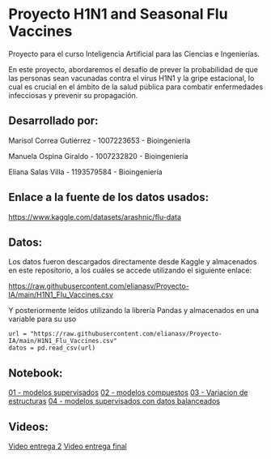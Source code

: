 # Proyecto H1N1 and Seasonal Flu Vaccines

Proyecto para el curso Inteligencia Artificial para las Ciencias e Ingenierías.

En este proyecto, abordaremos el desafío de prever la probabilidad de que las personas sean vacunadas contra el virus H1N1 y la gripe estacional, lo cual es crucial en el ámbito de la salud pública para combatir enfermedades infecciosas y prevenir su propagación. 

## Desarrollado por:
Marisol Correa Gutiérrez - 1007223653 - Bioingeniería

Manuela Ospina Giraldo - 1007232820 - Bioingeniería

Eliana Salas Villa - 1193579584 - Bioingeniería

## Enlace a la fuente de los datos usados: 
https://www.kaggle.com/datasets/arashnic/flu-data

## Datos:

Los datos fueron descargados directamente desde Kaggle y almacenados en este repositorio, a los cuáles se accede utilizando el siguiente enlace:

https://raw.githubusercontent.com/elianasv/Proyecto-IA/main/H1N1_Flu_Vaccines.csv

Y posteriormente leídos utilizando la librería Pandas y almacenados en una variable para su uso

```
url = "https://raw.githubusercontent.com/elianasv/Proyecto-IA/main/H1N1_Flu_Vaccines.csv"
datos = pd.read_csv(url)
```
  
## Notebook:
[01 - modelos supervisados](https://colab.research.google.com/drive/1bj4SZnySrO_dFzbc_xvIA3PVs7q2LSZp?authuser=1)
[02 - modelos compuestos](https://colab.research.google.com/drive/1y3qbQ_zskMVxRi4y5BwVCwZCjgN_8rzY?authuser=1)
[03 - Variacion de estructuras](https://colab.research.google.com/drive/1s77dTCO_lwHxf8CKk4WMUZE2s5PxLVh9?authuser=1)
[04 - modelos supervisados con datos balanceados](https://colab.research.google.com/drive/1p7Uw27U8gtHg2Do9h4dnKEfFaRTA-ZNi?authuser=1)

## Videos:
[Video entrega 2](https://www.youtube.com/watch?v=8sZhMG-_CPo)
[Video entrega final](https://youtu.be/Dvz3B8Ftvgw)
